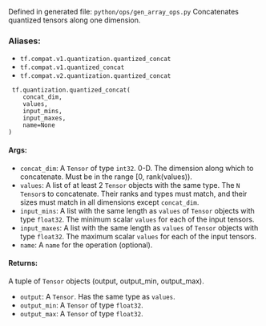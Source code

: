 Defined in generated file: `python/ops/gen_array_ops.py`
Concatenates quantized tensors along one dimension.
### Aliases:
- `tf.compat.v1.quantization.quantized_concat`
- `tf.compat.v1.quantized_concat`
- `tf.compat.v2.quantization.quantized_concat`

```
 tf.quantization.quantized_concat(
    concat_dim,
    values,
    input_mins,
    input_maxes,
    name=None
)
```
#### Args:
- `concat_dim`: A `Tensor` of type `int32`. 0-D. The dimension along which to concatenate. Must be in the range [0, rank(values)).
- `values`: A list of at least 2 `Tensor` objects with the same type. The `N` `Tensor`s to concatenate. Their ranks and types must match, and their sizes must match in all dimensions except `concat_dim`.
- `input_mins`: A list with the same length as `values` of `Tensor` objects with type `float32`. The minimum scalar `values` for each of the input tensors.
- `input_maxes`: A list with the same length as `values` of `Tensor` objects with type `float32`. The maximum scalar `values` for each of the input tensors.
- `name`: A `name` for the operation (optional).
#### Returns:
A tuple of `Tensor` objects (output, output_min, output_max).
- `output`: A `Tensor`. Has the same type as `values`.
- `output_min`: A `Tensor` of type `float32`.
- `output_max`: A `Tensor` of type `float32`.
